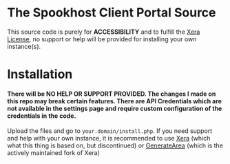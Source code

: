 # The Spookhost Client Portal Source
This source code is purely for **ACCESSIBILITY** and to fulfill the [Xera License](https://github.com/mahtab2003/Xera/blob/dev/LICENSE), no support or help will be provided for installing your own instance(s). 
# Installation
#### There will be NO HELP OR SUPPORT PROVIDED. The changes I made on this repo may break certain features. There are API Credentials which are not available in the settings page and require custom configuration of the credentials in the code.
Upload the files and go to `your.domain/install.php`.
If you need support and help with your own instance, it is recommended to use <a href="https://github.com/mahtab2003/Xera/" target="_blank">Xera</a> (which what this thing is based on, but discontinued) or <a href="https://github.com/GenerateApps/GenerateArea/" target="_blank">GenerateArea</a> (which is the actively maintained fork of Xera)